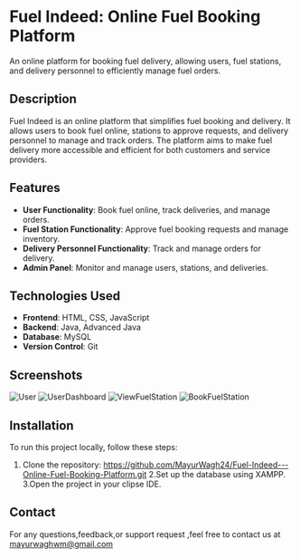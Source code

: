 # Fuel Indeed: Online Fuel Booking Platform

An online platform for booking fuel delivery, allowing users, fuel stations, and delivery personnel to efficiently manage fuel orders.

## Description

Fuel Indeed is an online platform that simplifies fuel booking and delivery. It allows users to book fuel online, stations to approve requests, and delivery personnel to manage and track orders. The platform aims to make fuel delivery more accessible and efficient for both customers and service providers.

## Features

- **User Functionality**: Book fuel online, track deliveries, and manage orders.
- **Fuel Station Functionality**: Approve fuel booking requests and manage inventory.
- **Delivery Personnel Functionality**: Track and manage orders for delivery.
- **Admin Panel**: Monitor and manage users, stations, and deliveries.

## Technologies Used

- **Frontend**: HTML, CSS, JavaScript
- **Backend**: Java, Advanced Java
- **Database**: MySQL
- **Version Control**: Git

## Screenshots
![User](images/photos/user.png)
![UserDashboard](images/photos/UserDashboard.png)
![ViewFuelStation](images/photos/ViewFuelStation.png)
![BookFuelStation](images/photos/BookFuelStation.png)

## Installation

To run this project locally, follow these steps:

1. Clone the repository:
  https://github.com/MayurWagh24/Fuel-Indeed---Online-Fuel-Booking-Platform.git
2.Set up the database using XAMPP.
3.Open the project in your clipse IDE.

## Contact
For any questions,feedback,or support request ,feel free to contact us at 
mayurwaghwm@gmail.com
   
